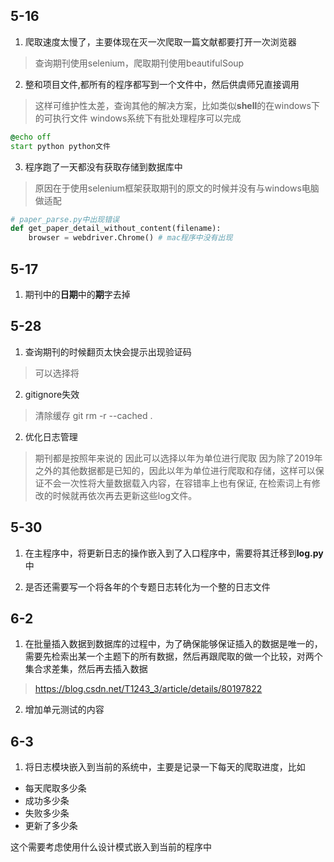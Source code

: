 
## 5-16
1. 爬取速度太慢了，主要体现在灭一次爬取一篇文献都要打开一次浏览器
> 查询期刊使用selenium，爬取期刊使用beautifulSoup
2. 整和项目文件,都所有的程序都写到一个文件中，然后供虞师兄直接调用
> 这样可维护性太差，查询其他的解决方案，比如类似**shell**的在windows下的可执行文件
> windows系统下有批处理程序可以完成
```bat
@echo off 
start python python文件
```
3. 程序跑了一天都没有获取存储到数据库中
> 原因在于使用selenium框架获取期刊的原文的时候并没有与windows电脑做适配

```python
# paper_parse.py中出现错误
def get_paper_detail_without_content(filename):
    browser = webdriver.Chrome() # mac程序中没有出现
```
## 5-17
1. 期刊中的**日期**中的**期**字去掉

## 5-28
1. 查询期刊的时候翻页太快会提示出现验证码
> 可以选择将

2. gitignore失效
> 清除缓存
> git rm -r --cached .

2. 优化日志管理
> 期刊都是按照年来说的 因此可以选择以年为单位进行爬取 因为除了2019年之外的其他数据都是已知的，因此以年为单位进行爬取和存储，这样可以保证不会一次性将大量数据载入内容，在容错率上也有保证, 在检索词上有修改的时候就再依次再去更新这些log文件。

## 5-30
1. 在主程序中，将更新日志的操作嵌入到了入口程序中，需要将其迁移到**log.py**中

2. 是否还需要写一个将各年的个专题日志转化为一个整的日志文件

## 6-2
1. 在批量插入数据到数据库的过程中，为了确保能够保证插入的数据是唯一的，需要先检索出某一个主题下的所有数据，然后再跟爬取的做一个比较，对两个集合求差集，然后再去插入数据
> https://blog.csdn.net/T1243_3/article/details/80197822

2. 增加单元测试的内容

## 6-3
1. 将日志模块嵌入到当前的系统中，主要是记录一下每天的爬取进度，比如
- 每天爬取多少条 
- 成功多少条 
- 失败多少条 
- 更新了多少条

这个需要考虑使用什么设计模式嵌入到当前的程序中